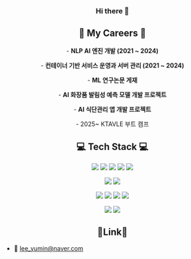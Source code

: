 <h3 align="center"> Hi there 👋 </h3>

<h2 align="center"> 🌟 My Careers 🌟 </h2>
<p align="center">- <strong> NLP AI 엔진 개발 (2021 ~ 2024) </strong> </p>
<p align="center">- <strong> 컨테이너 기반 서비스 운영과 서버 관리 (2021 ~ 2024) </strong> </p>
<p align="center">- <strong> ML 연구논문 게재 </strong> </p>
<p align="center">- <strong> AI 화장품 발림성 예측 모델 개발 프로젝트 </strong> </p>
<p align="center">- <strong> AI 식단관리 앱 개발 프로젝트 </strong> </p>
<p align="center">- 2025~ KTAVLE 부트 캠프 </p>

<h2 align="center"> 💻 Tech Stack 💻</h2> 

<p align="center"> <img src="https://img.shields.io/badge/Python-3776AB?style=flat-square&logo=Python&logoColor=white"/> <img src="https://img.shields.io/badge/PyTorch-EE4C2C?style=flat-square&logo=PyTorch&logoColor=white"/> <img src="https://img.shields.io/badge/Keras-D00000?style=flat-square&logo=Keras&logoColor=white"/> <img src="https://img.shields.io/badge/TensorFlow-FF6F00?style=flat-square&logo=TensorFlow&logoColor=white"/> <img src="https://img.shields.io/badge/OpenCV-5C3EE8?style=flat-square&logo=OpenCV&logoColor=white"/> </p>
<p align="center"> <img src="https://img.shields.io/badge/fastapi-009688?style=flat-square&logo=fastapi&logoColor=white"/> <img src="https://img.shields.io/badge/flask-000000?style=flat-square&logo=flask&logoColor=white"/> </p>
<p align="center"> <img src="https://img.shields.io/badge/Docker-2496ED?style=flat-square&logo=Docker&logoColor=white"/> <img src="https://img.shields.io/badge/rabbitmq-FF6600?style=flat-square&logo=rabbitmq&logoColor=white"/> <img src="https://img.shields.io/badge/linux-FCC624?style=flat-square&logo=linux&logoColor=black"/> <img src="https://img.shields.io/badge/redhat-EE0000?style=flat-square&logo=redhat&logoColor=black"/> </p>
<p align="center"> <img src="https://img.shields.io/badge/Arduino-00979D?style=flat-square&logo=Arduino&logoColor=white"/> <img src="https://img.shields.io/badge/flutter-02569B?style=flat-square&logo=flutter&logoColor=white"/> </p>

<h2 align="center">📍Link📍</h2> 
<p align="center"> </p>

<!-- <h2 align="center">📚 Learning Tech Stack 📚</h2> 
<p align="center"> <img src="https://img.shields.io/badge/Kubernetes-326CE5?style=flat-square&logo=Kubernetes&logoColor=white"/> <img src="https://img.shields.io/badge/Django-092E20?style=flat-square&logo=Kubernetes&logoColor=white"/> </p>
-->
<!-- #092E20 -->
- 📧 lee_yumin@naver.com
